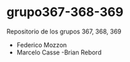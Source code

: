 # grupo367-368-369
Repositorio de los grupos 367, 368, 369

- Federico Mozzon
- Marcelo Casse
-Brian Rebord
